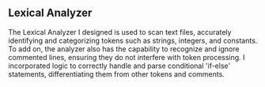## Lexical Analyzer

The Lexical Analyzer I designed is used to scan text files, accurately identifying and categorizing tokens such as strings, integers, and constants. To add on, the analyzer also has the capability to recognize and ignore commented lines, ensuring they do not interfere with token processing. I incorporated logic to correctly handle and parse conditional 'if-else' statements, differentiating them from other tokens and comments.

